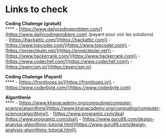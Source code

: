 # Links to check

**Coding Chalenge (gratuit)**\
****  - [https://www.dailycodingproblem.com/](https://www.dailycodingproblem.com) (payant pour voir les solutions)\
&#x20; \- [https://hackattic.com/](https://hackattic.com)\
&#x20; \- [https://www.topcoder.com/](https://www.topcoder.com)\
&#x20; \- [https://projecteuler.net/](https://projecteuler.net)\
&#x20; \- [https://www.hackerrank.com/](https://www.hackerrank.com)\
&#x20; \- [https://www.codechef.com/](https://www.codechef.com)\
&#x20; \- [https://exercism.io/](https://exercism.io)

**Coding Chalenge (Payant)**\
****  - [https://frontloops.io/](https://frontloops.io)\
&#x20; \- [https://www.coderbyte.com/](https://www.coderbyte.com)

**Algorithmie**\
****  - [https://www.khanacademy.org/computing/computer-science/algorithms](https://www.khanacademy.org/computing/computer-science/algorithms)\
&#x20; \- [https://www.programiz.com/dsa](https://www.programiz.com/dsa)\
&#x20; \- [https://www.guru99.com/design-analysis-algorithms-tutorial.html](https://www.guru99.com/design-analysis-algorithms-tutorial.html)\

